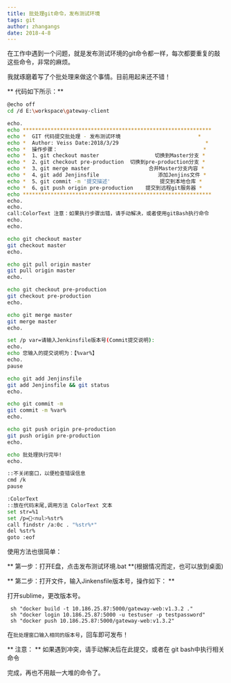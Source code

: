 ```yaml
---
title: 批处理git命令，发布测试环境
tags: git
author: zhangangs
date: 2018-4-8
---
```


在工作中遇到一个问题，就是发布测试环境的git命令都一样，每次都要重复的敲这些命令，非常的麻烦。

我就琢磨着写了个批处理来做这个事情。目前用起来还不错！


** 代码如下所示：**
``` bash
@echo off
cd /d E:\workspace\gateway-client

echo.
echo *************************************************************
echo *  GIT 代码提交批处理 - 发布测试环境                         *
echo *  Author: Veiss Date:2018/3/29                            *
echo *  操作步骤：                                               *
echo *  1、git checkout master                  切换到Master分支 *
echo *  2、git checkout pre-production  切换到pre-production分支 *
echo *  3、git merge master                   合并Master分支内容 *
echo *  4、git add Jenjinsfile                   添加Jenjins文件 *
echo *  5、git commit -m '提交描述'                提交到本地仓库 *                      
echo *  6、git push origin pre-production    提交到远程git服务器 *
echo *************************************************************
echo.
echo.
call:ColorText 注意：如果执行步骤出错，请手动解决，或者使用gitBash执行命令
echo.
echo.

echo git checkout master
git checkout master
echo.

echo git pull origin master
git pull origin master
echo.

echo git checkout pre-production
git checkout pre-production
echo.

echo git merge master
git merge master
echo.

set /p var=请输入Jenkinsfile版本号(Commit提交说明): 
echo.
echo 您输入的提交说明为：【%var%】
echo.
pause

echo git add Jenjinsfile
git add Jenjinsfile && git status
echo.

echo git commit -m
git commit -m %var%
echo.

echo git push origin pre-production
git push origin pre-production
echo.

echo 批处理执行完毕!
echo.

::不关闭窗口，以便检查错误信息
cmd /k
pause

:ColorText
::放在代码末尾,调用方法 ColorText 文本
set str=%1
set /p=<nul>%str%
call findstr /a:0c . "%str%*"
del %str%
goto :eof
```

使用方法也很简单：

** 第一步：打开E盘，点击发布测试环境.bat **(根据情况而定，也可以放到桌面)



** 第二步：打开文件，输入Jinkensfile版本号，操作如下： **

打开sublime，更改版本号。

```
 sh "docker build -t 10.186.25.87:5000/gateway-web:v1.3.2 ."
 sh "docker login 10.186.25.87:5000 -u testuser -p testpassword"
 sh "docker push 10.186.25.87:5000/gateway-web:v1.3.2"
```
在`批处理窗口输入相同的版本号`，回车即可发布！

** 注意： ** 如果遇到冲突，请手动解决后在此提交，或者在 git bash中执行相关命令


完成，再也不用敲一大堆的命令了。






